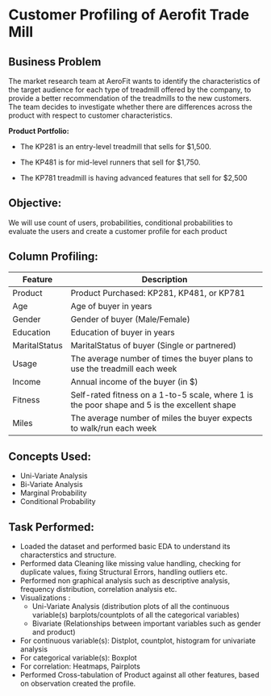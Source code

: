 # Customer Profiling of Aerofit Trade Mill

## **Business Problem**
The market research team at AeroFit wants to identify the characteristics of the target audience for each type of treadmill offered by the company, to provide a better recommendation of the treadmills to the new customers. The team decides to investigate whether there are differences across the product with respect to customer characteristics.

**Product Portfolio:**

- The KP281 is an entry-level treadmill that sells for $1,500.

- The KP481 is for mid-level runners that sell for $1,750.

- The KP781 treadmill is having advanced features that sell for $2,500

## Objective:

We will use count of users, probabilities, conditional probabilities to evaluate the users and create a customer profile for each product

## Column Profiling:

|Feature |	Description|
|--------|-------------|
|Product |	Product Purchased: KP281, KP481, or KP781|
|Age |	Age of buyer in years|
|Gender |	Gender of buyer (Male/Female)|
|Education |	Education of buyer in years|
|MaritalStatus |	MaritalStatus of buyer (Single or partnered)|
|Usage |	The average number of times the buyer plans to use the treadmill each week|
|Income |	Annual income of the buyer (in $)|
|Fitness |	Self-rated fitness on a 1-to-5 scale, where 1 is the poor shape and 5 is the excellent shape|
|Miles |	The average number of miles the buyer expects to walk/run each week|

## Concepts Used:
- Uni-Variate Analysis
- Bi-Variate Analysis
- Marginal Probability
- Conditional Probability

## Task Performed:
- Loaded the dataset and performed basic EDA to understand its characterstics and structure.
- Performed data Cleaning like missing value handling, checking for duplicate values, fixing Structural Errors, handling outliers etc.
- Performed non graphical analysis such as descriptive analysis, frequency distribution, correlation analysis etc.
- Visualizations :
    - Uni-Variate Analysis (distribution plots of all the continuous variable(s) barplots/countplots of all the categorical variables)
    - Bivariate (Relationships between important variables such as gender and product)
- For continuous variable(s): Distplot, countplot, histogram for univariate analysis
- For categorical variable(s): Boxplot
- For correlation: Heatmaps, Pairplots
- Performed Cross-tabulation of Product against all other features, based on observation created the profile.
